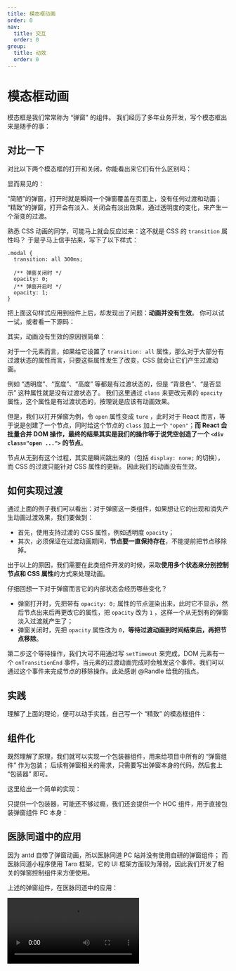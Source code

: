 ```yaml
---
title: 模态框动画
order: 0
nav:
  title: 交互
  order: 0
group:
  title: 动效
  order: 0
---
```


# 模态框动画

模态框是我们常常称为 “弹窗” 的组件。
我们经历了多年业务开发，写个模态框出来是随手的事：

<code src="@/interactive/animation-modal/plain.tsx"></code>

## 对比一下

对比以下两个模态框的打开和关闭，你能看出来它们有什么区别吗：

<code src="@/interactive/animation-modal/compare.tsx" inline></code>

显而易见的：

“简陋”的弹窗，打开时就是瞬间一个弹窗覆盖在页面上，没有任何过渡和动画；
“精致”的弹窗，打开会有淡入、关闭会有淡出效果，通过透明度的变化，来产生一个渐变的过渡。

熟悉 CSS 动画的同学，可能马上就会反应过来：这不就是 CSS 的 `transition` 属性吗？
于是乎马上信手拈来，写下了以下样式：

```less | pure
.modal {
  transition: all 300ms;

  /** 弹窗关闭时 */
  opacity: 0;
  /** 弹窗开启时 */
  opacity: 1;
}
```

把上面这句样式应用到组件上后，却发现出了问题：**动画并没有生效**。
你可以试一试，或者看一下源码：

<code src="@/interactive/animation-modal/try-with-css.tsx"></code>

其实，动画没有生效的原因很简单：

对于一个元素而言，如果给它设置了 `transition: all` 属性，那么对于大部分有过渡状态的属性而言，只要这些属性发生了改变，CSS 就会让它们产生过渡动画。

例如 “透明度”、“宽度”、“高度” 等都是有过渡状态的，但是 “背景色”、“是否显示” 这种属性就是没有过渡状态了。
我们这里通过 `class` 来更改元素的 `opacity` 属性，这个属性是有过渡状态的，按理说是应该有动画效果。

但是，我们以打开弹窗为例，令 `open` 属性变成 `ture` ，此时对于 React 而言，等于说是创建了一个节点，同时给这个节点的 `class` 加上一个 `"open"`；**而 React 会批量合并 DOM 操作，最终的结果其实是我们的操作等于说凭空创造了一个 `<div class="open ...">` 的节点**。

节点从无到有这个过程，其实是瞬间跳出来的（包括 `display: none;` 的切换），而 CSS 的过渡只能针对 CSS 属性的更新。
因此我们的动画没有生效。

## 如何实现过渡

通过上面的例子我们可以看出：对于弹窗这一类组件，如果想让它的出现和消失产生动画过渡效果，我们要做到：

- 首先，使用支持过渡的 CSS 属性，例如透明度 `opacity`；
- 其次，必须保证在过渡动画期间，**节点要一直保持存在**，不能提前把节点移除掉。

出于以上的原因，我们需要在此类组件开发的时候，采取**使用多个状态来分别控制节点和 CSS 属性**的方式来处理动画。

仔细回想一下对于弹窗而言它的内部状态会经历哪些变化？

- 弹窗打开时，先把带有 `opacity: 0;` 属性的节点渲染出来，此时它不显示，然后节点出来后再更改它的属性，把 `opacity` 改为 `1` ，这样一个从无到有的弹窗淡入过渡就产生了；
- 弹窗关闭时，先把 `opacity` 属性改为 `0`，**等待过渡动画到时间结束后，再把节点移除**。

第二步这个等待操作，我们大可不用通过写 `setTimeout` 来完成，DOM 元素有一个 `onTransitionEnd` 事件，当元素的过渡动画完成时会触发这个事件。我们可以通过这个事件来完成节点的移除操作。此处感谢 @Randle 给我的指点。

## 实践

理解了上面的理论，便可以动手实践，自己写一个 “精致” 的模态框组件：

<code src="@/interactive/animation-modal/good.tsx"></code>

## 组件化

既然理解了原理，我们就可以实现一个包装器组件，用来给项目中所有的 “弹窗组件” 作为包装；
后续有弹窗相关的需求，只需要写出弹窗本身的代码，然后套上 “包装器” 即可。

这里给出一个简单的实现：

<code src="@/interactive/animation-modal/wrapper.tsx"></code>

只提供一个包装器，可能还不够过瘾，我们还会提供一个 HOC 组件，用于直接包装弹窗组件 FC 本身：

<code src="@/interactive/animation-modal/wrapper-hoc.tsx"></code>

## 医脉同道中的应用

因为 antd 自带了弹窗动画，所以医脉同道 PC 站并没有使用自研的弹窗组件；
而医脉同道小程序使用 Taro 框架，它的 UI 框架方面较为薄弱，因此我们开发了相关的弹窗控制组件来方便使用。

上述的弹窗组件，在医脉同道中的应用：

<video src="https://static.paperplane.cc/career-share/interactive/ymtd__interactive__animation-modal.mp4" controls></video>
